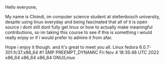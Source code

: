 Hello everyone,

My name is Chimdi, im computer science student at stellenbosch university, despite using linux everyday and being fascinated that all of it is open source i dont still dont fully get linux or how to actually make meaningful contributions, so im taking this course to see if this is something i would really enjoy or if i would prefer to admire it from afar.

Hope i enjoy it though. and it's great to meet you all.
Linux fedora 6.0.7-301.fc37.x86_64 #1 SMP PREEMPT_DYNAMIC Fri Nov 4 18:35:48 UTC 2022 x86_64 x86_64 x86_64 GNU/Linux
